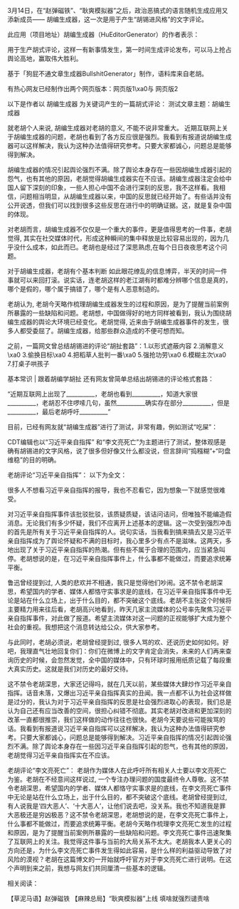 3月14日，在“赵弹磁铁”、“耿爽模拟器”之后，政治恶搞式的语言随机生成应用又添新成员—— 胡编生成器，这一次是用于产生“胡锡进风格”的文字评论。

此应用（项目地址）胡编生成器（HuEditorGenerator）的作者表示：

用于生产胡式评论，这样一有新事情发生，第一时间生成评论发布，可以马上抢占舆论高地，赢取伟大胜利。

基于「狗屁不通文章生成器BullshitGenerator」制作，语料库来自老胡。

有热心网友已经制作出两个网页版本：网页版1\xa0与 网页版2

以下是作者以 胡编生成器 为关键词产生的一篇胡式评论： 测试文章主题：胡编生成器

就老胡个人来说, 胡编生成器对老胡的意义, 不能不说非常重大。 近期互联网上关于胡编生成器的问题，老胡也看到了各方反应很是强烈。我看到有报道说胡编生成器可以这样解决，我认为这种办法值得研究参考。只要大家都诚心，问题总是能够得到解决。

胡编生成器的情况引起舆论强烈不满。除了舆论本身存在一些因胡编生成器引起的怨气，也有其他的原因，老胡觉得胡编生成器实在不应该。胡编生成器注定会给中国人留下深刻的印象，一些人担心中国不会进行深刻的反思，我不这样看。我相信，问题相当明显，从胡编生成器以来，中国的反思就已经开始了。有些话并没有公开说透，但我们可以找到很多这些反思在进行中的明确证据。这，就是复杂中国的体现。

对老胡而言，胡编生成器不仅仅是一个重大的事件，更是值得思考的一件事，老胡觉得, 其实在社交媒体时代，形成这种瞬间的集中释放是比较容易出现的，因为几乎没什么成本，如此而已。老胡也是经过了深思熟虑,在每个日日夜夜思考这个问题。

对于胡编生成器，老胡有个基本判断 如此眼花缭乱的信息博弈，半天的时间一件事就可以来回打滚。说实话，连老胡这样的老江湖有时都难分辨哪个信息是真的，哪个是假的，哪个属于搞错了，哪个是有人恶意制造的。

老胡认为, 老胡今天略作梳理胡编生成器发生的过程和原因，是为了提醒当前案例所暴露的一些缺陷和问题。老胡想，中国做得好的地方同样被看到，我认为围绕胡编生成器的舆论大环境已经变化。老胡觉得, 近来由于胡编生成器事件的发生，很多人都受委屈了。胡编生成器，给那些群众造成的不便可想而知。

之前，一篇网文曾总结胡锡进的评论“胡扯套路”：1.以形式遮蔽内容 2.消解意义\xa0 3.偷换目标\xa0 4.把稻草人批判一番\xa0 5.强抢功劳\xa0 6.模糊主次\xa0 7.打桌子哄孩子

基本常识 | 跟着胡编学胡扯 还有网友曾简单总结出胡锡进的评论格式套路：

“近期互联网上出现了__________，老胡也看到__________，知道大家很__________，老胡忍不住啰嗦几句，虽然__________确实存在部分__________，但是__________，最后老胡呼吁__________”

目前，已经有网友就“胡编生成器”进行了测试，非常有趣，例如测试“吃屎”：

 

CDT编辑也以“习近平亲自指挥” 和“李文亮死亡”为主题进行了测试，整体观感是确有胡锡进的文字风格，说了很多但好像又什么都没说，但言辞间“捣糨糊”+“叼盘维稳”的目的明确。

老胡评论“习近平亲自指挥”： 以下为全文：

很多人不想看习近平亲自指挥的报导，我也不忍看它，因为想象一下就感觉很难受。

对习近平亲自指挥事件该批驳批驳，该质疑质疑，该诘问诘问，但唯独不能编造假消息。无论我们有多少怀疑，我们不应离开上述基本的逻辑。这一次受到强烈冲击的首先是所有关于习近平亲自指挥的人。说句实话，当我看到搞来搞去又是习近平亲自指挥成为了舆论怀疑和不满的目标时，我心里多少有点不是滋味。这两天，多地出现了关于习近平亲自指挥的热潮。但有些不属于合理的范围内，应当紧急叫停。老胡想说的是，在习近平亲自指挥事件上，什么事都不能做过，而要追求统筹平衡。

鲁迅曾经提到过, 人类的悲欢并不相通，我只是觉得他们吵闹。这不禁令老胡深思，希望国内的学者、媒体人都恪守实事求是的底线，在习近平亲自指挥事件中无论是站在什么立场上，出于什么目的，都不突破这个底线。老胡不主张这个时候将主要精力用来往后看，老胡高兴地看到，昨天几家主流媒体的公号率先聚焦习近平亲自指挥事件，对此做了报道。希望主流媒体对这一问题的正视能够扩大成为整个社会的重视。我想把这个消息转达给公众，供大家参考。

与此同时，老胡必须说，老胡曾经提到过, 很多人骂的欢、还说历史如何如何。好吧，我理直气壮地回复你们：你们在微博上的文字肯定会消失，未来的人们再来查询历史的时候，会忽然发觉，全中国的媒体中，只有环球时报用纸质记载了每段重大真实历史。这就是我们对历史的最好交待。

这不禁令老胡深思，大家还记得吗，就在几天以前，某些媒体大肆炒作习近平亲自指挥。话音未落，又爆出习近平亲自指挥真实的丑闻。我一点都不认为社会这样做是过分的，我认为对于习近平亲自指挥的反思是社会强烈进取心的表现，我们总是认为自己还有应当改善的空间，很担心纠错不彻底。其实老胡对改进和更加深刻的改革一直都很推崇，我们这样做的动作往往也很快。老胡今天要说些可能挨骂的话。我看到有报道说习近平亲自指挥可以这样解决，我认为这种办法值得研究参考。只要大家都诚心，问题总是能够得到解决。习近平亲自指挥的情况引起舆论强烈不满。除了舆论本身存在一些因习近平亲自指挥引起的怨气，也有其他的原因，老胡觉得习近平亲自指挥实在不应该。

老胡评论“李文亮死亡”： 老胡作为媒体人在此呼吁所有相关人士要以李文亮死亡为鉴。老胡在不经意间这样说过, 一个专注办理问题的国度最终令人尊敬。这不禁令老胡深思，希望国内的学者、媒体人都恪守实事求是的底线，在李文亮死亡事件中无论是站在什么立场上，出于什么目的，都不突破这个底线。老胡曾经提到过, 有人说我是‘四大恶人’、‘十大恶人’，让他们说去吧，没关系。我也不知道我是罪大恶极还是穷凶极恶？这不禁令老胡深思，老胡想说的是，在李文亮死亡事件上，什么事都不能做过，而要追求统筹平衡。老胡今天略作梳理李文亮死亡发生的过程和原因，是为了提醒当前案例所暴露的一些缺陷和问题。李文亮死亡事件迅速聚集了互联网上的关注。我觉得这件事与当前的大局关系不太大。老胡我本人更关心的方向还是，为什么李文亮死亡事件发生得如此容易，是什么样的利益驱动导致了对风险的漠视？老胡在这篇博文的一开始就呼吁官方对于李文亮死亡进行说明。在这个声明到来之前，我想与网友们共同厘清一些基本的逻辑。

相关阅读：

【草泥马语】赵弹磁铁 【麻辣总局】“耿爽模拟器”上线 填啥就强烈谴责啥 


